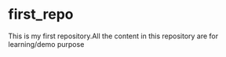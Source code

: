 # first_repo
This is my first repository.All the content in this repository are for learning/demo purpose

